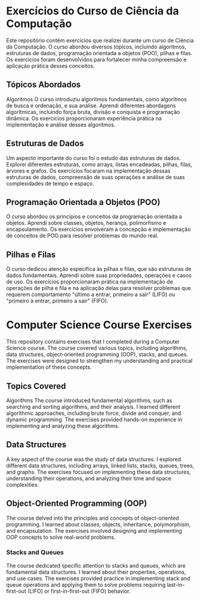 # Exercícios do Curso de Ciência da Computação
Este repositório contém exercícios que realizei durante um curso de Ciência da Computação. O curso abordou diversos tópicos, incluindo algoritmos, estruturas de dados, programação orientada a objetos (POO), pilhas e filas. Os exercícios foram desenvolvidos para fortalecer minha compreensão e aplicação prática desses conceitos.

## Tópicos Abordados
Algoritmos
O curso introduziu algoritmos fundamentais, como algoritmos de busca e ordenação, e sua análise. Aprendi diferentes abordagens algorítmicas, incluindo força bruta, divisão e conquista e programação dinâmica. Os exercícios proporcionaram experiência prática na implementação e análise desses algoritmos.

## Estruturas de Dados
Um aspecto importante do curso foi o estudo das estruturas de dados. Explorei diferentes estruturas, como arrays, listas encadeadas, pilhas, filas, árvores e grafos. Os exercícios focaram na implementação dessas estruturas de dados, compreensão de suas operações e análise de suas complexidades de tempo e espaço.

## Programação Orientada a Objetos (POO)
O curso abordou os princípios e conceitos da programação orientada a objetos. Aprendi sobre classes, objetos, herança, polimorfismo e encapsulamento. Os exercícios envolveram a concepção e implementação de conceitos de POO para resolver problemas do mundo real.

## Pilhas e Filas
O curso dedicou atenção específica às pilhas e filas, que são estruturas de dados fundamentais. Aprendi sobre suas propriedades, operações e casos de uso. Os exercícios proporcionaram prática na implementação de operações de pilha e fila e na aplicação delas para resolver problemas que requerem comportamento "último a entrar, primeiro a sair" (LIFO) ou "primeiro a entrar, primeiro a sair" (FIFO).



# Computer Science Course Exercises
This repository contains exercises that I completed during a Computer Science course. The course covered various topics, including algorithms, data structures, object-oriented programming (OOP), stacks, and queues. The exercises were designed to strengthen my understanding and practical implementation of these concepts.

## Topics Covered
Algorithms
The course introduced fundamental algorithms, such as searching and sorting algorithms, and their analysis. I learned different algorithmic approaches, including brute force, divide and conquer, and dynamic programming. The exercises provided hands-on experience in implementing and analyzing these algorithms.

## Data Structures
A key aspect of the course was the study of data structures. I explored different data structures, including arrays, linked lists, stacks, queues, trees, and graphs. The exercises focused on implementing these data structures, understanding their operations, and analyzing their time and space complexities.

## Object-Oriented Programming (OOP)
The course delved into the principles and concepts of object-oriented programming. I learned about classes, objects, inheritance, polymorphism, and encapsulation. The exercises involved designing and implementing OOP concepts to solve real-world problems.

### Stacks and Queues
The course dedicated specific attention to stacks and queues, which are fundamental data structures. I learned about their properties, operations, and use cases. The exercises provided practice in implementing stack and queue operations and applying them to solve problems requiring last-in-first-out (LIFO) or first-in-first-out (FIFO) behavior.
